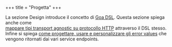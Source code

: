 +++
title = "Progetta"
+++

La sezione Design introduce il concetto di <a href="overview">Goa DSL</a>. Questa sezione
spiega anche come  
<a href="http_mapping">mappare tipi transport agnostic su protocollo HTTP<a> attraverso il DSL stesso.
Infine si spiega
<a href="handling_errors">come progettare, usare e personalizzare gli error values</a>
che vengono ritornati dai vari service endpoints.
